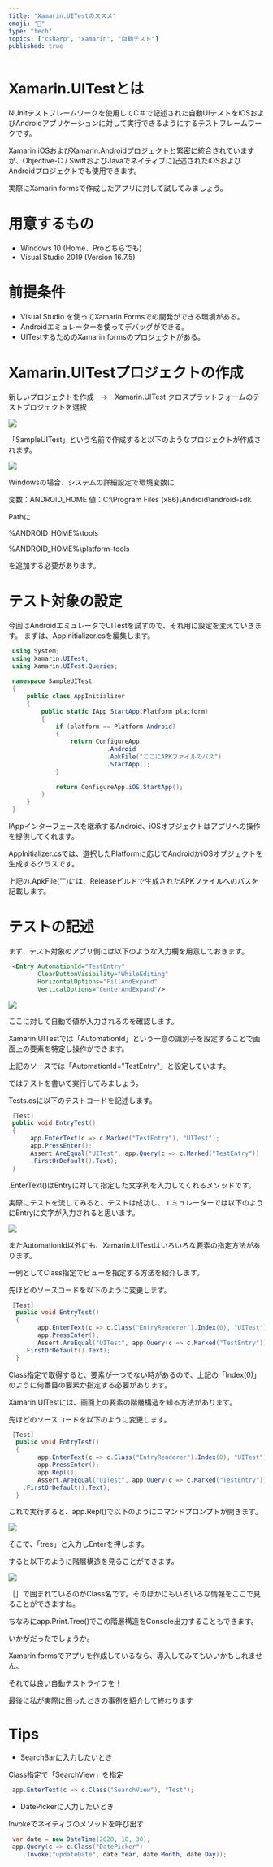 ```yaml
---
title: "Xamarin.UITestのススメ"
emoji: "🎃"
type: "tech"
topics: ["csharp", "xamarin", "自動テスト"]
published: true
---
```


# Xamarin.UITestとは
NUnitテストフレームワークを使用してC＃で記述された自動UIテストをiOSおよびAndroidアプリケーションに対して実行できるようにするテストフレームワークです。

Xamarin.iOSおよびXamarin.Androidプロジェクトと緊密に統合されていますが、Objective-C / SwiftおよびJavaでネイティブに記述されたiOSおよびAndroidプロジェクトでも使用できます。

実際にXamarin.formsで作成したアプリに対して試してみましょう。

# 用意するもの
- Windows 10 (Home、Proどちらでも)
- Visual Studio 2019 (Version 16.7.5)

# 前提条件
- Visual Studio を使ってXamarin.Formsでの開発ができる環境がある。
- Androidエミュレーターを使ってデバッグができる。
- UITestするためのXamarin.formsのプロジェクトがある。

# Xamarin.UITestプロジェクトの作成

新しいプロジェクトを作成　→　Xamarin.UITest クロスプラットフォームのテストプロジェクトを選択

![](https://storage.googleapis.com/zenn-user-upload/6xfr8dvnzn9kko3z821bseuqcv7d)

「SampleUITest」という名前で作成すると以下のようなプロジェクトが作成されます。

![](https://storage.googleapis.com/zenn-user-upload/gkplywtfbltbp7kqnc86go3dol4n)

Windowsの場合、システムの詳細設定で環境変数に

変数：ANDROID_HOME	
値：C:\Program Files (x86)\Android\android-sdk

Pathに

%ANDROID_HOME%\tools

%ANDROID_HOME%\platform-tools

を追加する必要があります。

# テスト対象の設定

今回はAndroidエミュレータでUITestを試すので、それ用に設定を変えていきます。
まずは、AppInitializer.csを編集します。
```cs
 using System;
 using Xamarin.UITest;
 using Xamarin.UITest.Queries;
 
 namespace SampleUITest
 {
     public class AppInitializer
     {
         public static IApp StartApp(Platform platform)
         {
             if (platform == Platform.Android)
             {
                 return ConfigureApp
                           .Android
                           .ApkFile("ここにAPKファイルのパス")
                           .StartApp();
             }
 
             return ConfigureApp.iOS.StartApp();
         }
     }
 }
```
IAppインターフェースを継承するAndroid、iOSオブジェクトはアプリへの操作を提供してくれます。

AppInitializer.csでは、選択したPlatformに応じてAndroidかiOSオブジェクトを生成するクラスです。

上記の.ApkFile("")には、Releaseビルドで生成されたAPKファイルへのパスを記載します。

# テストの記述

まず、テスト対象のアプリ側には以下のような入力欄を用意しておきます。
```xml
 <Entry AutomationId="TestEntry" 
        ClearButtonVisibility="WhileEditing" 
        HorizontalOptions="FillAndExpand" 
        VerticalOptions="CenterAndExpand"/>
```

![](https://storage.googleapis.com/zenn-user-upload/wvlrgirtvga6wh296vk6h67ufeb3)

ここに対して自動で値が入力されるのを確認します。

Xamarin.UITestでは「AutomationId」という一意の識別子を設定することで画面上の要素を特定し操作ができます。

上記のソースでは「AutomationId="TestEntry"」と設定しています。

ではテストを書いて実行してみましょう。

Tests.csに以下のテストコードを記述します。

```cs
 [Test]
 public void EntryTest()
 {
      app.EnterText(c => c.Marked("TestEntry"), "UITest");
      app.PressEnter();
      Assert.AreEqual("UITest", app.Query(c => c.Marked("TestEntry"))
      .FirstOrDefault().Text);
 }
```

.EnterText()はEntryに対して指定した文字列を入力してくれるメソッドです。

実際にテストを流してみると、テストは成功し、エミュレーターでは以下のようにEntryに文字が入力されると思います。

![](https://storage.googleapis.com/zenn-user-upload/nykypgwzlo6axepe8z8ptyjsgvfo)


またAutomationId以外にも、Xamarin.UITestはいろいろな要素の指定方法があります。

一例としてClass指定でビューを指定する方法を紹介します。

先ほどのソースコードを以下のように変更します。

```cs
 [Test]
  public void EntryTest()
  {
        app.EnterText(c => c.Class("EntryRenderer").Index(0), "UITest");
        app.PressEnter();
        Assert.AreEqual("UITest", app.Query(c => c.Marked("TestEntry"))
	.FirstOrDefault().Text);
  }
```

Class指定で取得すると、要素が一つでない時があるので、上記の「Index(0)」のように何番目の要素か指定する必要があります。

Xamarin.UITestには、画面上の要素の階層構造を知る方法があります。

先ほどのソースコードを以下のように変更します。

```cs
 [Test]
  public void EntryTest()
  {
        app.EnterText(c => c.Class("EntryRenderer").Index(0), "UITest");
        app.PressEnter();
        app.Repl();
        Assert.AreEqual("UITest", app.Query(c => c.Marked("TestEntry"))
	.FirstOrDefault().Text);
  }
```

これで実行すると、app.Repl()で以下のようにコマンドプロンプトが開きます。

![](https://storage.googleapis.com/zenn-user-upload/bx0ysuhrxtr3fdql7njtr32qyjj8)

そこで、「tree」と入力しEnterを押します。

すると以下のように階層構造を見ることができます。

![](https://storage.googleapis.com/zenn-user-upload/dh1soap1cqwazaw39nb07bebfnc1)

［］で囲まれているのがClass名です。そのほかにもいろいろな情報をここで見ることができますね。

ちなみにapp.Print.Tree()でこの階層構造をConsole出力することもできます。

いかがだったでしょうか。

Xamarin.formsでアプリを作成しているなら、導入してみてもいいかもしれません。

それでは良い自動テストライフを！

最後に私が実際に困ったときの事例を紹介して終わります

# Tips

- SearchBarに入力したいとき

Class指定で「SearchView」を指定

```cs
 app.EnterText(c => c.Class("SearchView"), "Test");
```

- DatePickerに入力したいとき

Invokeでネイティブのメソッドを呼び出す

```cs
 var date = new DateTime(2020, 10, 30);
 app.Query(c => c.Class("DatePicker")
    .Invoke("updateDate", date.Year, date.Month, date.Day));
```


